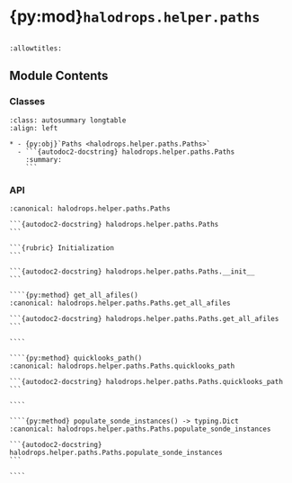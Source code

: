# {py:mod}`halodrops.helper.paths`

```{py:module} halodrops.helper.paths
```

```{autodoc2-docstring} halodrops.helper.paths
:allowtitles:
```

## Module Contents

### Classes

````{list-table}
:class: autosummary longtable
:align: left

* - {py:obj}`Paths <halodrops.helper.paths.Paths>`
  - ```{autodoc2-docstring} halodrops.helper.paths.Paths
    :summary:
    ```
````

### API

`````{py:class} Paths(directory, flightdir)
:canonical: halodrops.helper.paths.Paths

```{autodoc2-docstring} halodrops.helper.paths.Paths
```

```{rubric} Initialization
```

```{autodoc2-docstring} halodrops.helper.paths.Paths.__init__
```

````{py:method} get_all_afiles()
:canonical: halodrops.helper.paths.Paths.get_all_afiles

```{autodoc2-docstring} halodrops.helper.paths.Paths.get_all_afiles
```

````

````{py:method} quicklooks_path()
:canonical: halodrops.helper.paths.Paths.quicklooks_path

```{autodoc2-docstring} halodrops.helper.paths.Paths.quicklooks_path
```

````

````{py:method} populate_sonde_instances() -> typing.Dict
:canonical: halodrops.helper.paths.Paths.populate_sonde_instances

```{autodoc2-docstring} halodrops.helper.paths.Paths.populate_sonde_instances
```

````

`````
